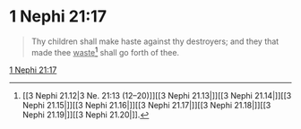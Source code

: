 # 1 Nephi 21:17

> Thy children shall make haste against thy destroyers; and they that made thee <u>waste</u>[^a] shall go forth of thee.

[1 Nephi 21:17](https://www.churchofjesuschrist.org/study/scriptures/bofm/1-ne/21?lang=eng&id=p17#p17)


[^a]: [[3 Nephi 21.12|3 Ne. 21:13 (12–20)]][[3 Nephi 21.13|]][[3 Nephi 21.14|]][[3 Nephi 21.15|]][[3 Nephi 21.16|]][[3 Nephi 21.17|]][[3 Nephi 21.18|]][[3 Nephi 21.19|]][[3 Nephi 21.20|]].  
